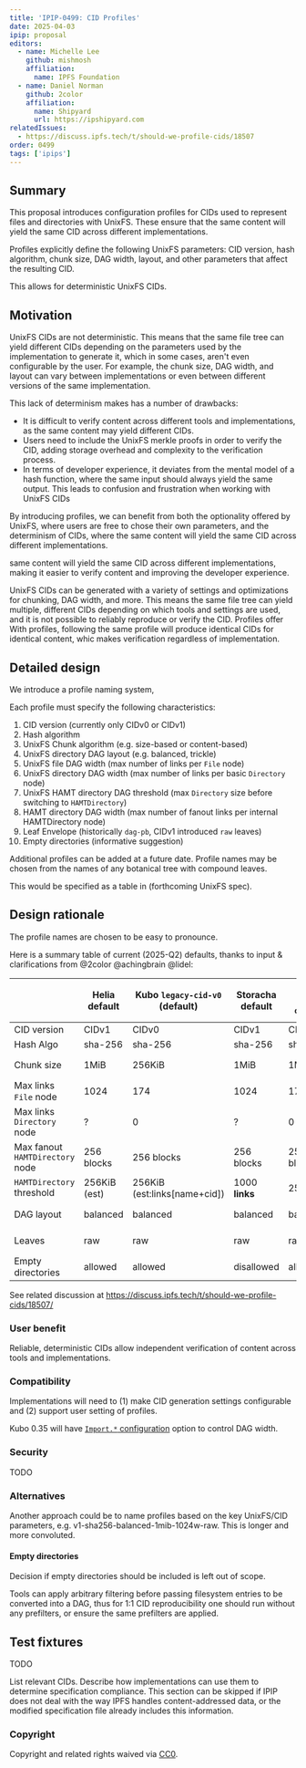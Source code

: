 ```yaml
---
title: 'IPIP-0499: CID Profiles'
date: 2025-04-03
ipip: proposal
editors:
  - name: Michelle Lee
    github: mishmosh
    affiliation:
      name: IPFS Foundation
  - name: Daniel Norman
    github: 2color
    affiliation:
      name: Shipyard
      url: https://ipshipyard.com
relatedIssues:
  - https://discuss.ipfs.tech/t/should-we-profile-cids/18507
order: 0499
tags: ['ipips']
---
```


## Summary

This proposal introduces configuration profiles for CIDs used to represent files and directories with UnixFS. These ensure that the same content will yield the same CID across different implementations.

Profiles explicitly define the following UnixFS parameters: CID version, hash algorithm, chunk size, DAG width, layout, and other parameters that affect the resulting CID.

This allows for deterministic UnixFS CIDs.

## Motivation

UnixFS CIDs are not deterministic. This means that the same file tree can yield different CIDs depending on the parameters used by the implementation to generate it, which in some cases, aren't even configurable by the user. For example, the chunk size, DAG width, and layout can vary between implementations or even between different versions of the same implementation.

This lack of determinism makes has a number of drawbacks:

- It is difficult to verify content across different tools and implementations, as the same content may yield different CIDs.
- Users need to include the UnixFS merkle proofs in order to verify the CID, adding storage overhead and complexity to the verification process.
- In terms of developer experience, it deviates from the mental model of a hash function, where the same input should always yield the same output. This leads to confusion and frustration when working with UnixFS CIDs

By introducing profiles, we can benefit from both the optionality offered by UnixFS, where users are free to chose their own parameters, and the determinism of CIDs, where the same content will yield the same CID across different implementations.

 same content will yield the same CID across different implementations, making it easier to verify content and improving the developer experience.

UnixFS CIDs can be generated with a variety of settings and optimizations for chunking, DAG width, and more. This means the same file tree can yield multiple, different CIDs depending on which tools and settings are used, and it is not possible to reliably reproduce or verify the CID. Profiles offer With profiles, following the same profile will produce identical CIDs for identical content, whic makes verification regardless of implementation.

## Detailed design

We introduce a profile naming system,

Each profile must specify the following characteristics:

1. CID version (currently only CIDv0 or CIDv1)
1. Hash algorithm
1. UnixFS Chunk algorithm (e.g. size-based or content-based)
1. UnixFS directory DAG layout (e.g. balanced, trickle)
1. UnixFS file DAG width (max number of links per `File` node)
1. UnixFS directory DAG width (max number of links per basic `Directory` node)
1. UnixFS HAMT directory DAG threshold (max `Directory` size before switching to `HAMTDirectory`)
1. HAMT directory DAG width (max number of fanout links per internal HAMTDirectory node)
1. Leaf Envelope (historically `dag-pb`, CIDv1 introduced `raw` leaves)
1. Empty directories (informative suggestion)

Additional profiles can be added at a future date. Profile names may be chosen from the names of any botanical tree with compound leaves.

This would be specified as a table in (forthcoming UnixFS spec).

## Design rationale

The profile names are chosen to be easy to pronounce.

Here is a summary table of current (2025-Q2) defaults, thanks to input & clarifications from @2color @achingbrain @lidel:

|                                 | Helia default | Kubo `legacy-cid-v0` (default)    | Storacha default | Kubo `test-cid-v1` | Kubo `test-cid-v1-wide`   | DASL          |
|---------------------------------|---------------|-----------------------------------|------------------|--------------------|---------------------------|---------------|
| CID version                     | CIDv1         | CIDv0                             | CIDv1            | CIDv1              | CIDv1                     | CIDv1         |
| Hash Algo                       | sha-256       | sha-256                           | sha-256          | sha-256            | sha-256                   | sha-256       |
| Chunk size                      | 1MiB          | 256KiB                            | 1MiB             | 1MiB               | 1MiB                      | not specified |
| Max links `File` node           | 1024          | 174                               | 1024             | 174                | **1024**                  | not specified |
| Max links `Directory` node      | ?             | 0                                 | ?                | 0                  | 0                         | ?             |
| Max fanout `HAMTDirectory` node | 256 blocks    | 256 blocks                        | 256 blocks       | 256 blocks         | **1024**                  | not specified |
| `HAMTDirectory` threshold       | 256KiB (est)  | 256KiB (est:links[name+cid])      | 1000 **links**   | 256KiB             | **1MiB**                  | not specified |
| DAG layout                      | balanced      | balanced                          | balanced         | balanced           | balanced                  | not specified |
| Leaves                          | raw           | raw                               | raw              | raw                | raw                       | not specified |
| Empty directories               | allowed       | allowed                           | disallowed       | allowed            | allowed                   | not specified |

See related discussion at https://discuss.ipfs.tech/t/should-we-profile-cids/18507/

### User benefit

Reliable, deterministic CIDs allow independent verification of content across tools and implementations.

### Compatibility

Implementations will need to (1) make CID generation settings configurable and (2) support user setting of profiles.

Kubo 0.35 will have [`Import.*` configuration](https://github.com/ipfs/kubo/blob/master/docs/config.md#import) option to control DAG width.

### Security

TODO

### Alternatives

Another approach could be to name profiles based on the key UnixFS/CID parameters, e.g. v1-sha256-balanced-1mib-1024w-raw. This is longer and more convoluted.


#### Empty directories

Decision if empty directories should be included is left out of scope.

Tools can apply arbitrary filtering before passing filesystem entries
to be converted into a DAG, thus for 1:1 CID reproducibility one should
run without any prefilters, or ensure the same prefilters are applied.

## Test fixtures

TODO

List relevant CIDs. Describe how implementations can use them to determine
specification compliance. This section can be skipped if IPIP does not deal
with the way IPFS handles content-addressed data, or the modified specification
file already includes this information.

### Copyright

Copyright and related rights waived via [CC0](https://creativecommons.org/publicdomain/zero/1.0/).
